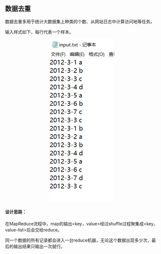 ## 数据去重

数据去重多用于统计大数据集上种类的个数、从网站日志中计算访问地等任务。

输入样式如下，每行代表一个样本。

<center>
    <img src = "https://github.com/leekeiling/Hadoop/blob/master/Hadoop%E8%AE%AD%E7%BB%83/key%20%E5%8E%BB%E9%87%8D/pictures/1.png?raw=true" />
</center>




#### 设计思路：

在MapReduce流程中，map的输出<key，value>经过shuffle过程聚集成<key，value-list>后会交给reduce。

同一个数据的所有记录都会进入一台reduce机器，无论这个数据出现多少次，最后的输出结果只输出一次就行。

